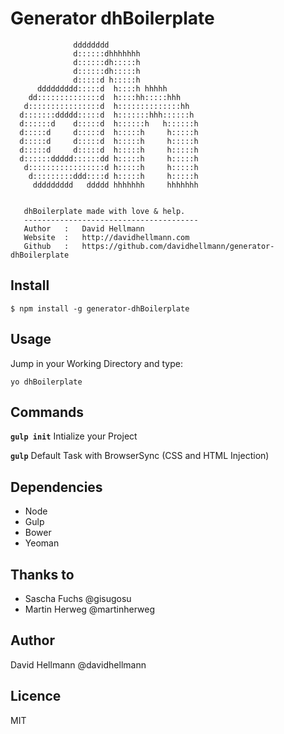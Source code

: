 # Generator dhBoilerplate

```
              dddddddd                                                           
              d::::::dhhhhhhh                                                    
              d::::::dh:::::h                                                    
              d::::::dh:::::h                                                    
              d:::::d h:::::h                                                    
      ddddddddd:::::d  h::::h hhhhh                                              
    dd::::::::::::::d  h::::hh:::::hhh                                           
   d::::::::::::::::d  h::::::::::::::hh                                         
  d:::::::ddddd:::::d  h:::::::hhh::::::h                                        
  d::::::d    d:::::d  h::::::h   h::::::h                                       
  d:::::d     d:::::d  h:::::h     h:::::h                                       
  d:::::d     d:::::d  h:::::h     h:::::h                                       
  d:::::d     d:::::d  h:::::h     h:::::h                                       
  d::::::ddddd::::::dd h:::::h     h:::::h                                       
   d:::::::::::::::::d h:::::h     h:::::h                                       
    d:::::::::ddd::::d h:::::h     h:::::h                                       
     ddddddddd   ddddd hhhhhhh     hhhhhhh                                       
                                                                                 
                                                                                 
   dhBoilerplate made with love & help.                                          
   ---------------------------------------                                       
   Author   :   David Hellmann                                                   
   Website  :   http://davidhellmann.com                                         
   Github   :   https://github.com/davidhellmann/generator-dhBoilerplate         
```


## Install
```
$ npm install -g generator-dhBoilerplate
```


## Usage
Jump in your Working Directory and type: 

```
yo dhBoilerplate
```


## Commands
**`gulp init`**
Intialize your Project

**`gulp`**
Default Task with BrowserSync (CSS and HTML Injection)


## Dependencies
- Node
- Gulp
- Bower
- Yeoman


## Thanks to
- Sascha Fuchs @gisugosu
- Martin Herweg @martinherweg


## Author
David Hellmann @davidhellmann


## Licence
MIT
